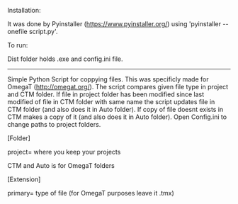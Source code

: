 Installation:

It was done by Pyinstaller (https://www.pyinstaller.org/) using 'pyinstaller --onefile script.py'.

To run:

Dist folder holds .exe and config.ini file. 

-----------------------------------------------------



Simple Python Script for coppying files. This was specificly made for OmegaT (http://omegat.org/).
The script compares given file type in project and CTM folder. If file in project folder has been modified since last modified of file in CTM folder with same name the script updates file in CTM folder (and also does it in Auto folder). If copy of file doesnt exists in CTM makes a copy of it (and also does it in Auto folder).
Open Config.ini to change paths to project folders.

[Folder]

project= where you keep your projects

CTM and Auto is for OmegaT folders

[Extension]

primary= type of file (for OmegaT purposes leave it .tmx)

